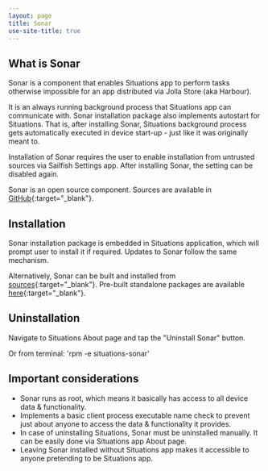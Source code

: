 ```yaml
---
layout: page
title: Sonar
use-site-title: true
---
```


## What is Sonar

Sonar is a component that enables Situations app to perform tasks otherwise impossible for an app distributed via Jolla Store (aka Harbour).

It is an always running background process that Situations app can communicate with. Sonar installation package also implements autostart for Situations. That is, after installing Sonar, Situations background process gets automatically executed in device start-up - just like it was originally meant to.

Installation of Sonar requires the user to enable installation from untrusted sources via Sailfish Settings app. After installing Sonar, the setting can be disabled again.

Sonar is an open source component. Sources are available in [GitHub](https://github.com/pastillilabs/sonar){:target="_blank"}.


## Installation

Sonar installation package is embedded in Situations application, which will prompt user to install it if required. Updates to Sonar follow the same mechanism.

Alternatively, Sonar can be built and installed from [sources](https://github.com/pastillilabs/sonar){:target="_blank"}. Pre-built standalone packages are available [here](https://github.com/pastillilabs/sonar/releases){:target="_blank"}.


## Uninstallation

Navigate to Situations About page and tap the "Uninstall Sonar" button.

Or from terminal: 'rpm -e situations-sonar'


## Important considerations

* Sonar runs as root, which means it basically has access to all device data & functionality.
* Implements a basic client process executable name check to prevent just about anyone to access the data & functionality it provides.
* In case of uninstalling Situations, Sonar must be uninstalled manually. It can be easily done via Situations app About page.
* Leaving Sonar installed without Situations app makes it accessible to anyone pretending to be Situations app.

